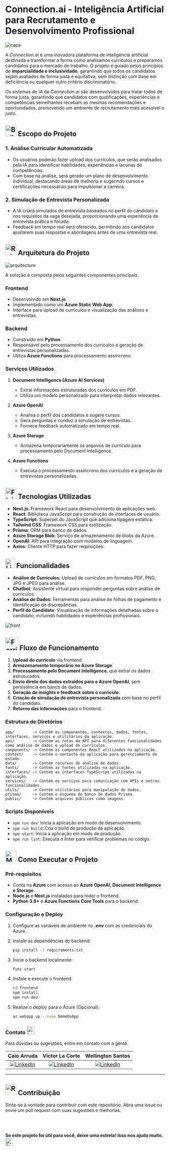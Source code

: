 # Connection.ai - Inteligência Artificial para Recrutamento e Desenvolvimento Profissional

![capa](https://github.com/devcaiada/connection.ai/blob/main/assets/capa.jpg?raw=true)

A *Connection.ai* é uma inovadora plataforma de inteligência artificial destinada a transformar a forma como analisamos currículos e preparamos candidatos para o mercado de trabalho. O projeto é guiado pelos princípios de **imparcialidade e inclusividade**, garantindo que todos os candidatos sejam avaliados de forma justa e equitativa, sem distinção com base em deficiência ou qualquer outro critério discriminatório.

Os sistemas de IA da *Connection.ai* são desenvolvidos para tratar todos de forma justa, garantindo que candidatos com qualificações, experiências e competências semelhantes recebam as mesmas recomendações e oportunidades, promovendo um ambiente de recrutamento mais acessível e justo.

## <img src="https://raw.githubusercontent.com/Tarikul-Islam-Anik/Animated-Fluent-Emojis/master/Emojis/Activities/Bullseye.png" alt="Bullseye" width="35" height="35" /> Escopo do Projeto
### **1. Análise Curricular Automatizada**
- Os usuários poderão fazer upload dos currículos, que serão analisados pela IA para identificar habilidades, experiências e lacunas de competências.
- Com base na análise, será gerado um plano de desenvolvimento individual, destacando áreas de melhoria e sugerindo cursos e certificações necessárias para impulsionar a carreira.

### **2. Simulação de Entrevista Personalizada**
- A IA criará simulados de entrevista baseados no perfil do candidato e nos requisitos da vaga desejada, proporcionando uma experiência de entrevista prática e focada.
- Feedback em tempo real será oferecido, permitindo aos candidatos ajustarem suas respostas e abordagens antes de uma entrevista real.

## <img src="https://raw.githubusercontent.com/Tarikul-Islam-Anik/Animated-Fluent-Emojis/master/Emojis/Smilies/Robot.png" alt="Robot" width="35" height="35" /> Arquitetura do Projeto

![arquitecture](https://github.com/devcaiada/connection.ai/blob/main/assets/arquitecture.png?raw=true)

A solução é composta pelos seguintes componentes principais:

### **Frontend**
- Desenvolvido em **Next.js**.
- Implementado como um **Azure Static Web App**.
- Interface para upload de currículos e visualização das análises e entrevistas.

### **Backend**
- Construído em **Python**.
- Responsável pelo processamento dos currículos e geração de entrevistas personalizadas.
- Utiliza **Azure Functions** para processamento assíncrono.

### **Serviços Utilizados**
1. **Document Intelligence (Azure AI Services)**
   - Extrai informações estruturadas dos currículos em PDF.
   - Utiliza um modelo personalizado para interpretar dados relevantes.

2. **Azure OpenAI**
   - Analisa o perfil dos candidatos e sugere cursos.
   - Gera perguntas e conduz a simulação de entrevistas.
   - Fornece feedback automatizado em tempo real.

3. **Azure Storage**
   - Armazena temporariamente os arquivos de currículo para processamento pelo Document Intelligence.

4. **Azure Functions**
   - Executa o processamento assíncrono dos currículos e a geração de entrevistas personalizadas.

## <img src="https://raw.githubusercontent.com/Tarikul-Islam-Anik/Animated-Fluent-Emojis/master/Emojis/Travel%20and%20places/Flying%20Saucer.png" alt="Flying Saucer" width="35" height="35" /> Tecnologias Utilizadas
- **Next.js**: Framework React para desenvolvimento de aplicações web.
- **React**: Biblioteca JavaScript para construção de interfaces de usuário.
- **TypeScript**: Superset do JavaScript que adiciona tipagem estática.
- **Tailwind CSS**: Framework CSS para estilização.
- **Prisma**: ORM para banco de dados.
- **Azure Storage Blob**: Serviço de armazenamento de blobs da Azure.
- **OpenAI**: API para integração com modelos de linguagem.
- **Axios**: Cliente HTTP para fazer requisições.

## <img src="https://raw.githubusercontent.com/Tarikul-Islam-Anik/Animated-Fluent-Emojis/master/Emojis/Objects/Light%20Bulb.png" alt="Light Bulb" width="30" height="30" /> Funcionalidades
- **Análise de Currículos**: Upload de currículos em formatos PDF, PNG, JPG e JPEG para análise.
- **Chatbot**: Assistente virtual para responder perguntas sobre análise de currículos.
- **Análise de Dados**: Ferramentas para análise de folhas de pagamento e identificação de discrepâncias.
- **Perfil do Candidato**: Visualização de informações detalhadas sobre o candidato, incluindo habilidades e experiências profissionais.

![front](https://github.com/devcaiada/connection.ai/blob/main/assets/front.png?raw=true)

## <img src="https://raw.githubusercontent.com/Tarikul-Islam-Anik/Animated-Fluent-Emojis/master/Emojis/Travel%20and%20places/Ferris%20Wheel.png" alt="Ferris Wheel" width="40" height="40" /> Fluxo de Funcionamento
1. **Upload do currículo** via frontend.
2. **Armazenamento temporário no Azure Storage**.
3. **Processamento pelo Document Intelligence**, que extrai os dados estruturados.
4. **Envio direto dos dados extraídos para o Azure OpenAI**, sem persistência em banco de dados.
5. **Geração de insights e feedback sobre o currículo**.
6. **Criação de simulação de entrevista personalizada** com base no perfil do candidato.
7. **Retorno das informações** para o frontend.

### **Estrutura de Diretórios**
```
app/        -> Contém os componentes, contextos, dados, fontes, interfaces, serviços e utilitários da aplicação.
api/        -> Contém as rotas da API para diferentes funcionalidades como análise de dados e upload de currículos.
components/ -> Contém os componentes React utilizados na aplicação.
context/    -> Contém o contexto da aplicação para gerenciamento de estado.
data/       -> Contém recursos de análise de dados.
fonts/      -> Contém as fontes utilizadas na aplicação.
interfaces/ -> Contém as interfaces TypeScript utilizadas na aplicação.
services/   -> Contém os serviços para comunicação com APIs e outras funcionalidades.
utils/      -> Contém utilitários para manipulação de dados.
prisma/     -> Contém o esquema do banco de dados Prisma.
public/     -> Contém arquivos públicos como imagens.
```

### **Scripts Disponíveis**
- `npm run dev`: Inicia a aplicação em modo de desenvolvimento.
- `npm run build`: Cria o build de produção da aplicação.
- `npm start`: Inicia a aplicação em modo de produção.
- `npm run lint`: Executa o linter para verificar problemas no código.

## <img src="https://raw.githubusercontent.com/Tarikul-Islam-Anik/Animated-Fluent-Emojis/master/Emojis/People%20with%20professions/Man%20Technologist%20Medium%20Skin%20Tone.png" alt="Man Technologist Medium Skin Tone" width="35" height="35" /> Como Executar o Projeto

### **Pré-requisitos**
- Conta na **Azure** com acesso ao **Azure OpenAI, Document Intelligence e Storage**.
- **Node.js** e **Next.js** instalados para rodar o frontend.
- **Python 3.8+** e **Azure Functions Core Tools** para o backend.

### **Configuração e Deploy**
1. Configure as variáveis de ambiente no **.env** com as credenciais do Azure.

2. Instale as dependências do backend:
   ```bash
   pip install -r requirements.txt
   ```

3. Inicie o backend localmente:
   ```bash
   func start
   ```

4. Instale e execute o frontend:
   ```bash
   cd frontend
   npm install
   npm run dev
   ```

5. Realize o deploy para o Azure (Opcional):
   ```bash
   az webapp up --name NomeDoApp
   ```


### **Contato** <img src="https://raw.githubusercontent.com/Tarikul-Islam-Anik/Animated-Fluent-Emojis/master/Emojis/Smilies/Love%20Letter.png" alt="Love Letter" width="25" height="25" />
Para dúvidas ou sugestões, entre em contato com a gente.

| Caio Arruda  | Victor La Corte  | Wellington Santos  |
|:-----------:|:-----------:|:-----------:|
|[![LinkedIn](https://img.shields.io/badge/Linkedin-%230077B5.svg?style=for-the-badge&logo=linkedin&logoColor=white)](https://www.linkedin.com/in/devcaiada)    | [![LinkedIn](https://img.shields.io/badge/Linkedin-%230077B5.svg?style=for-the-badge&logo=linkedin&logoColor=white)](https://www.linkedin.com/in/victor-la-corte-348b81250/) | [![LinkedIn](https://img.shields.io/badge/Linkedin-%230077B5.svg?style=for-the-badge&logo=linkedin&logoColor=white)](https://www.linkedin.com/in/-wellington-santos/) |

---

## <img src="https://raw.githubusercontent.com/Tarikul-Islam-Anik/Animated-Fluent-Emojis/master/Emojis/Travel%20and%20places/Rocket.png" alt="Rocket" width="35" height="35" /> Contribuição 

Sinta-se à vontade para contribuir com este repositório. Abra uma issue ou envie um pull request com suas sugestões e melhorias.

<br></br>

**Se este projeto foi útil para você, deixe uma estrela! Isso nos ajuda muito.** <img src="https://raw.githubusercontent.com/Tarikul-Islam-Anik/Animated-Fluent-Emojis/master/Emojis/Travel%20and%20places/Star.png" alt="Star" width="25" height="25" />
